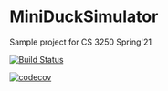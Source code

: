 # MiniDuckSimulator 

Sample project for CS 3250 Spring'21

[![Build Status](https://travis-ci.com/CS3250/ducksim.svg?branch=main)](https://travis-ci.com/github/CS3250/ducksim)

[![codecov](https://codecov.io/gh/CS3250/ducksim/branch/main/graph/badge.svg?token=F6J3Y1AVCD)](https://codecov.io/gh/CS3250/ducksim)
